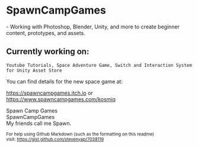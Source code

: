 <h1>SpawnCampGames</h1>  
- Working with Photoshop, Blender, Unity, and more to create beginner content, prototypes, and assets.  

<h2>Currently working on:</h2>  

```Youtube Tutorials, Space Adventure Game, Switch and Interaction System for Unity Asset Store```  


You can find details for the new space game at:  

https://spawncampgames.itch.io or  
https://www.spawncampgames.com/kosmiq  

Spawn Camp Games  
SpawnCampGames  
My friends call me Spawn.  

<sub>For help using Github Markdown (such as the formatting on this readme)  
visit: https://gist.github.com/stevenyap/7038119</sub>
